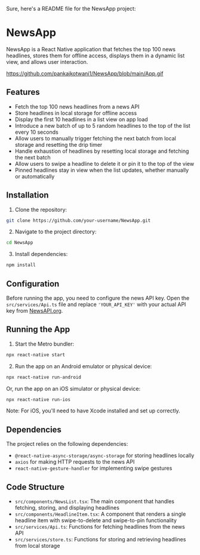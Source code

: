 Sure, here's a README file for the NewsApp project:

# NewsApp

NewsApp is a React Native application that fetches the top 100 news headlines, stores them for offline access, displays them in a dynamic list view, and allows user interaction.

https://github.com/pankajkotwani1/NewsApp/blob/main/App.gif

## Features

- Fetch the top 100 news headlines from a news API
- Store headlines in local storage for offline access
- Display the first 10 headlines in a list view on app load
- Introduce a new batch of up to 5 random headlines to the top of the list every 10 seconds
- Allow users to manually trigger fetching the next batch from local storage and resetting the drip timer
- Handle exhaustion of headlines by resetting local storage and fetching the next batch
- Allow users to swipe a headline to delete it or pin it to the top of the view
- Pinned headlines stay in view when the list updates, whether manually or automatically

## Installation

1. Clone the repository:

```bash
git clone https://github.com/your-username/NewsApp.git
```

2. Navigate to the project directory:

```bash
cd NewsApp
```

3. Install dependencies:

```bash
npm install
```

## Configuration

Before running the app, you need to configure the news API key. Open the `src/services/Api.ts` file and replace `'YOUR_API_KEY'` with your actual API key from [NewsAPI.org](https://newsapi.org/).

## Running the App

1. Start the Metro bundler:

```bash
npx react-native start
```

2. Run the app on an Android emulator or physical device:

```bash
npx react-native run-android
```

Or, run the app on an iOS simulator or physical device:

```bash
npx react-native run-ios
```

Note: For iOS, you'll need to have Xcode installed and set up correctly.

## Dependencies

The project relies on the following dependencies:

- `@react-native-async-storage/async-storage` for storing headlines locally
- `axios` for making HTTP requests to the news API
- `react-native-gesture-handler` for implementing swipe gestures

## Code Structure

- `src/components/NewsList.tsx`: The main component that handles fetching, storing, and displaying headlines
- `src/components/HeadlineItem.tsx`: A component that renders a single headline item with swipe-to-delete and swipe-to-pin functionality
- `src/services/Api.ts`: Functions for fetching headlines from the news API
- `src/services/store.ts`: Functions for storing and retrieving headlines from local storage
